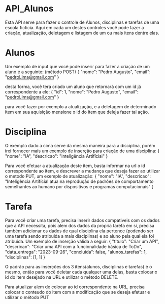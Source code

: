 # API_Alunos
Esta API serve para fazer o controle de Alunos, disciplinas e tarefas de uma escola fictícia.
Aqui em cada um destes controles você pode fazer a criação, atualização, deletagem e listagem de um ou mais itens dentre elas.

# Alunos
Um exemplo de input que você pode inserir para fazer a criação de um aluno é a seguinte: (método POST)
{
    "nome": "Pedro Augusto",
    "email": "pedroLima@gmail.com"
}

desta forma, você terá criado um aluno que retornará com um id já correspondente a ele:
{
    "id": 1,
    "nome": "Pedro Augusto",
    "email": "pedroLima@gmail.com"
}

para você fazer por exemplo a atualização, e a deletagem de determinado item em sua aquisição mensione o id do item que deleja fazer tal ação.

# Disciplina
O exemplo dado a cima serve da mesma maneira para a disciplina, porém irei fornecer mais um exemplo de inserção para criação de uma disciplina:
{
    "nome": "IA",
    "descricao": "Inteligência Artifícial"
}

Para você efetuar a atualização deste item, basta informar na url o id correspondente ao item, e descrever a mudança que deseja fazer ao utilizar o metodo PUT, um exemplo de atualização:
{
    "nome": "IA",
    "descricao": "Inteligência Artifícial atua na reprodução de padrões de comportamento semelhantes ao humano por dispositivos e programas computacionais"
}

# Tarefa
Para você criar uma tarefa, precisa inserir dados compativeis com os dados que a API necessita, pois alem dos dados da propria tarefa em si, precisa também adicionar os dados de qual disciplina ela pertence (podendo ser uma tarefa sendo atribuida a mais disciplinas) e ao aluno pela qual ela foi atribuida. Um exemplo de inserção válida a seguir:
{
  "titulo": "Criar um API",
  "descricao": "Criar uma API com a funcionalidade básica de ToDo",
  "data_entrega": "2023-09-26",
  "concluida": false,
  "alunos_tarefas": 1,
  "disciplinas": [1, 1]
}

O padrão para as inserções dos 3 itens(alunos, disciplinas e tarefas) é o mesmo, então para você deletar cada qualquer uma delas, basta colocar o id do item desejado na URL e utilizar o método DELETE.

Para atualizar alem de colocar ao id correspondente na URL, precisa colocar o conteudo do item com a modificação que se deseja efetuar e utilizar o método PUT